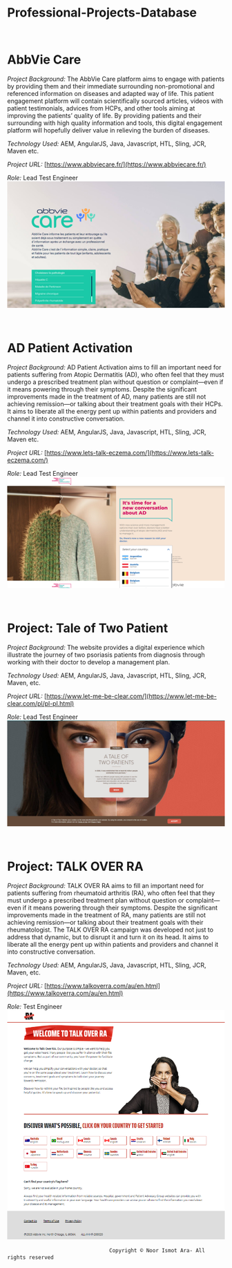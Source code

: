 # Professional-Projects-Database
<br>

# **AbbVie Care**

_Project Background:_  The AbbVie Care platform aims to engage with patients by providing them and their immediate surrounding non-promotional and referenced information on diseases and adapted way of life. This patient engagement platform will contain scientifically sourced articles, videos with patient testimonials, advices from HCPs, and other tools aiming at improving the patients’ quality of life. By providing patients and their surrounding with high quality information and tools, this digital engagement platform will hopefully deliver value in relieving the burden of diseases.

_Technology Used:_ AEM, AngularJS, Java, Javascript, HTL, Sling, JCR, Maven etc.

_Project URL:_ [https://www.abbviecare.fr/](https://www.abbviecare.fr/)

_Role:_ Lead Test Engineer
<br>
![HomePage](AbbvieCare.png)
<br><br><br>
# **AD Patient Activation**

_Project Background:_  AD Patient Activation aims to fill an important need for patients suffering from Atopic Dermatitis (AD), who often feel that they must undergo a prescribed treatment plan without question or complaint—even if it means powering through their symptoms. Despite the significant improvements made in the treatment of AD, many patients are still not achieving remission—or talking about their treatment goals with their HCPs. It aims to liberate all the energy pent up within patients and providers and channel it into constructive conversation.

_Technology Used:_ AEM, AngularJS, Java, Javascript, HTL, Sling, JCR, Maven etc.

_Project URL:_ [https://www.lets-talk-eczema.com/](https://www.lets-talk-eczema.com/)

_Role:_ Lead Test Engineer
<br>
![HomePage](letstalkeczema.png)
<br><br><br>
# **Project: Tale of Two Patient**

_Project Background:_  The website provides a digital experience which illustrate the journey of two psoriasis patients from diagnosis through working with their doctor  to develop a management plan.

_Technology Used:_ AEM, AngularJS, Java, Javascript, HTL, Sling, JCR, Maven, etc.

_Project URL:_ [https://www.let-me-be-clear.com/](https://www.let-me-be-clear.com/pl/pl-pl.html)


_Role:_ Lead Test Engineer
<br>
![HomePage](TOTP.jpg)
<br><br><br>

# **Project: TALK OVER RA**

_Project Background:_ TALK OVER RA aims to fill an important need for patients suffering from rheumatoid arthritis (RA), who often feel that they must undergo a prescribed treatment plan without question or complaint—even if it means powering through their symptoms. Despite the significant improvements made in the treatment of RA, many patients are still not achieving remission—or talking about their treatment goals with their rheumatologist. The TALK OVER RA campaign was developed not just to address that dynamic, but to disrupt it and turn it on its head. It aims to liberate all the energy pent up within patients and providers and channel it into constructive conversation. 

_Technology Used:_ AEM, AngularJS, Java, Javascript, HTL, Sling, JCR, Maven, etc.

_Project URL:_ [https://www.talkoverra.com/au/en.html](https://www.talkoverra.com/au/en.html)

_Role:_ Test Engineer
<br>
![HomePage](TORA.png)











                                     Copyright © Noor Ismot Ara- All rights reserved
